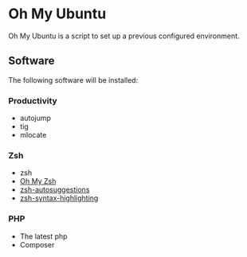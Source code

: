 # Oh My Ubuntu

Oh My Ubuntu is a script to set up a previous configured environment.

## Software

The following software will be installed:

### Productivity

- autojump
- tig
- mlocate

### Zsh

- zsh
- [Oh My Zsh](https://github.com/ohmyzsh/ohmyzsh)
- [zsh-autosuggestions](https://github.com/zsh-users/zsh-autosuggestions)
- [zsh-syntax-highlighting](https://github.com/zsh-users/zsh-syntax-highlighting)

### PHP

- The latest php
- Composer
